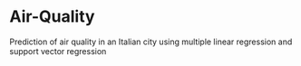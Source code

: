 # Air-Quality
Prediction of air quality in an Italian city using multiple linear regression and support vector regression
